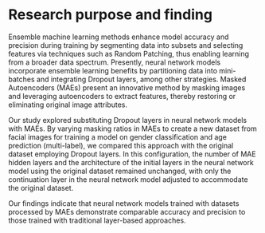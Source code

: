 # Research purpose and finding
Ensemble machine learning methods enhance model accuracy and precision during training by segmenting data into subsets and selecting features via techniques such as Random Patching, thus enabling learning from a broader data spectrum.
Presently, neural network models incorporate ensemble learning benefits by partitioning data into mini-batches and integrating Dropout layers, among other strategies.
Masked Autoencoders (MAEs) present an innovative method by masking images and leveraging autoencoders to extract features, thereby restoring or eliminating original image attributes.

Our study explored substituting Dropout layers in neural network models with MAEs. By varying masking ratios in MAEs to create a new dataset from facial images for training a model on gender classification and age prediction (multi-label), we compared this approach with the original dataset employing Dropout layers.
In this configuration, the number of MAE hidden layers and the architecture of the initial layers in the neural network model using the original dataset remained unchanged, with only the continuation layer in the neural network model adjusted to accommodate the original dataset.

Our findings indicate that neural network models trained with datasets processed by MAEs demonstrate comparable accuracy and precision to those trained with traditional layer-based approaches.
